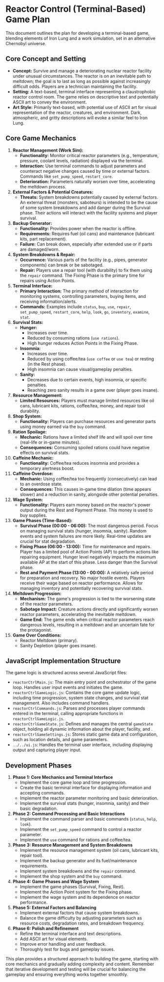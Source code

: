 # Reactor Control (Terminal-Based) Game Plan

This document outlines the plan for developing a terminal-based game, blending elements of Iron Lung and a work simulation, set in an alternative Chernobyl universe.

## Core Concept and Setting

*   **Concept:** Survive and manage a deteriorating nuclear reactor facility under unusual circumstances. The reactor is on an inevitable path to meltdown; the goal is to last as long as possible against increasingly difficult odds. Players are a technician maintaining the facility.
*   **Setting:** A text-based, terminal interface representing a claustrophobic reactor control room. The game relies on descriptive text and potentially ASCII art to convey the environment.
*   **Art Style:** Primarily text-based, with potential use of ASCII art for visual representation of the reactor, creatures, and environment. Dark, atmospheric, and gritty descriptions will evoke a similar feel to Iron Lung.

## Core Game Mechanics

1.  **Reactor Management (Work Sim):**
    *   **Functionality:** Monitor critical reactor parameters (e.g., temperature, pressure, coolant levels, radiation) displayed via the terminal.
    *   **Interaction:** Use terminal commands to adjust parameters and counteract negative changes caused by time or external factors.  Commands like `set_pump_speed`, `restart_core`.
    *   **Deterioration:** Parameters naturally worsen over time, accelerating the meltdown process.
2.  **External Factors & Potential Creatures:**
    *   **Threats:** System breakdowns potentially caused by external factors. An external threat (monsters, saboteurs) is intended to be the cause of some system breakdowns and add danger during the Survival phase. Their actions will interact with the facility systems and player survival.
3.  **Backup Generator:**
    *   **Functionality:** Provides power when the reactor is offline.
    *   **Requirements:** Requires fuel (oil cans) and maintenance (lubricant kits, part replacement).
    *   **Failure:** Can break down, especially after extended use or if parts are damaged/worn.
4.  **System Breakdowns & Repair:**
    *   **Occurrence:** Various parts of the facility (e.g., pipes, generator components) can break or be sabotaged.
    *   **Repair:** Players use a repair tool (with durability) to fix them using the `repair` command. The Fixing Phase is the primary time for repairs using Action Points.
5.  **Terminal Interface:**
    *   **Primary Interaction:** The primary method of interaction for monitoring systems, controlling parameters, buying items, and receiving information/alerts.
    *   **Commands:** Examples include `status`, `buy`, `use`, `repair`, `set_pump_speed`, `restart_core`, `help`, `look`, `go`, `inventory`, `examine`, `stat`.
6.  **Survival Stats:**
    *   **Hunger:**
        *   Increases over time.
        *   Reduced by consuming rations (`use rations`).
        *   High hunger reduces Action Points in the Fixing Phase.
    *   **Insomnia:**
        *   Increases over time.
        *   Reduced by using coffee/tea (`use coffee` or `use tea`) or resting (in the Rest phase).
        *   High insomnia can cause visual/gameplay penalties.
    *   **Sanity:**
        *   Decreases due to certain events, high insomnia, or specific penalties.
        *   Reaching zero sanity results in a game over (player goes insane).
7.  **Resource Management:**
    *   **Limited Resources:** Players must manage limited resources like oil cans, lubricant kits, rations, coffee/tea, money, and repair tool durability.
8.  **Shop System:**
    *   **Functionality:** Players can purchase resources and generator parts using money earned via the `buy` command.
9.  **Ration Spoilage:**
    *   **Mechanic:** Rations have a limited shelf life and will spoil over time (real-life or in-game minutes).
    *   **Consequences:** Consuming spoiled rations could have negative effects on survival stats.
10. **Caffeine Mechanic:**
    *   **Functionality:** Coffee/tea reduces insomnia and provides a temporary alertness boost.
11. **Caffeine Overdose:**
    *   **Mechanic:** Using coffee/tea too frequently (consecutively) can lead to an overdose state.
    *   **Consequences:** This causes in-game time dilation (time appears slower) and a reduction in sanity, alongside other potential penalties.
12. **Wage System:**
    *   **Functionality:** Players earn money based on the reactor's power output during the Rest and Payment Phase. This money is used to buy supplies.
13. **Game Phases (Time-Based):**
    *   **Survival Phase (00:00 - 06:00):** The most dangerous period. Focus on managing survival stats (hunger, insomnia, sanity). Random events and system failures are more likely. Real-time updates are crucial for stat degradation.
    *   **Fixing Phase (06:00 - 13:00):** Time for maintenance and repairs. Player has a limited pool of Action Points (AP) to perform actions like repairing equipment. Hunger level negatively impacts the maximum available AP at the start of this phase. Less danger than the Survival phase.
    *   **Rest and Payment Phase (13:00 - 00:00):** A relatively safe period for preparation and recovery. No major hostile events. Players receive their wage based on reactor performance. Allows for managing inventory and potentially recovering survival stats.
14. **Meltdown Progression:**
    *   **Mechanism:** The game's progression is tied to the worsening state of the reactor parameters.
    *   **Sabotage Impact:** Creature actions directly and significantly worsen reactor parameters, accelerating the inevitable meltdown.
    *   **Game End:** The game ends when critical reactor parameters reach dangerous levels, resulting in a meltdown and an uncertain fate for the protagonist.
15. **Game Over Conditions:**
    *   Reactor Meltdown (primary).
    *   Sanity Depletion (player goes insane).

## JavaScript Implementation Structure

The game logic is structured across several JavaScript files:

*   `reactorCtrlMain.js`: The main entry point and orchestrator of the game loop. Handles user input events and initiates the game.
*   `reactorCtrlGameLogic.js`: Contains the core game update logic, including time progression, system state changes, and survival stat management.  Also includes command handlers.
*   `reactorCtrlCommands.js`: Parses and processes player commands entered in the terminal, calling appropriate functions in `reactorCtrlGameLogic.js`.
*   `reactorCtrlGameState.js`: Defines and manages the central `gameState` object, holding all dynamic information about the player, facility, and .
*   `reactorCtrlGameSettings.js`: Stores static game data and configuration, such as location details, and game parameters.
*   `../../ui.js`: Handles the terminal user interface, including displaying output and capturing player input.

## Development Phases

1.  **Phase 1: Core Mechanics and Terminal Interface**
    *   Implement the core game loop and time progression.
    *   Create the basic terminal interface for displaying information and accepting commands.
    *   Implement the reactor parameter monitoring and basic deterioration.
    *   Implement the survival stats (hunger, insomnia, sanity) and their basic degradation.
2.  **Phase 2: Command Processing and Basic Interactions**
    *   Implement the command parser and basic commands (`status`, `help`, `look`).
    *   Implement the `set_pump_speed` command to control a reactor parameter.
    *   Implement the `use` command for rations and coffee/tea.
3.  **Phase 3: Resource Management and System Breakdowns**
    *   Implement the resource management system (oil cans, lubricant kits, repair tool).
    *   Implement the backup generator and its fuel/maintenance requirements.
    *   Implement system breakdowns and the `repair` command.
    *   Implement the shop system and the `buy` command.
4.  **Phase 4: Game Phases and Wage System**
    *   Implement the game phases (Survival, Fixing, Rest).
    *   Implement the Action Point system for the Fixing phase.
    *   Implement the wage system and its dependence on reactor performance.
5.  **Phase 5: External Factors and Balancing**
    *   Implement external factors that cause system breakdowns.
    *   Balance the game difficulty by adjusting parameters such as resource costs, degradation rates, and breakdown frequency.
6.  **Phase 6: Polish and Refinement**
    *   Refine the terminal interface and text descriptions.
    *   Add ASCII art for visual elements.
    *   Improve error handling and user feedback.
    *   Thoroughly test for bugs and gameplay issues.

This plan provides a structured approach to building the game, starting with core mechanics and gradually adding complexity and content. Remember that iterative development and testing will be crucial for balancing the gameplay and ensuring everything works together smoothly.
